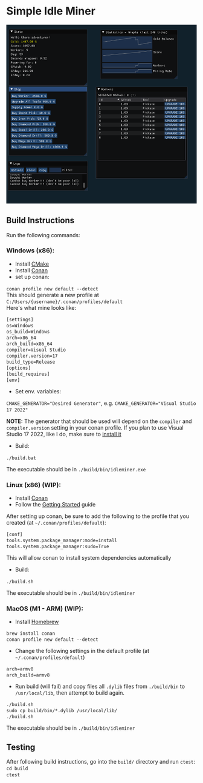 # Simple Idle Miner

![img](./preview.png)

## Build Instructions
Run the following commands:
### Windows (x86):
- Install [CMake](https://cmake.org/download/)
- Install [Conan](https://docs.conan.io/en/latest/installation.html)
- set up conan:

`conan profile new default --detect`\
This should generate a new profile at `C:/Users/{username}/.conan/profiles/default`\
Here's what mine looks like:
```
[settings]
os=Windows
os_build=Windows
arch=x86_64
arch_build=x86_64
compiler=Visual Studio
compiler.version=17
build_type=Release
[options]
[build_requires]
[env]
```

- Set env. variables:

`CMAKE_GENERATOR="Desired Generator"`, e.g. `CMAKE_GENERATOR="Visual Studio 17 2022"`

**NOTE:** The generator that should be used will depend on the `compiler` and `compiler.version` setting in your conan profile.
If you plan to use Visual Studio 17 2022, like I do, make sure to [install it](https://learn.microsoft.com/en-us/visualstudio/releases/2022/release-notes)

- Build:

`./build.bat`

The executable should be in `./build/bin/idleminer.exe`

### Linux (x86) (WIP):
- Install [Conan](https://docs.conan.io/en/latest/installation.html)
- Follow the [Getting Started](https://docs.conan.io/en/latest/getting_started.html) guide

After setting up conan, be sure to add the following to the profile that you created (at `~/.conan/profiles/default`):
```
[conf]    
tools.system.package_manager:mode=install    
tools.system.package_manager:sudo=True
```
This will allow conan to install system dependencies automatically

- Build:

`./build.sh`

The executable should be in `./build/bin/idleminer`

### MacOS (M1 - ARM) (WIP):
- Install [Homebrew](https://brew.sh/)

```
brew install conan
conan profile new default --detect
```
- Change the following settings in the default profile (at `~/.conan/profiles/default`)
```
arch=armv8
arch_build=armv8
```
- Run build (will fail) and copy files all `.dylib` files from `./build/bin` to `/usr/local/lib`, 
then attempt to build again.
```
./build.sh
sudo cp build/bin/*.dylib /usr/local/lib/
./build.sh
```

The executable should be in `./build/bin/idleminer`


## Testing
After following build instructions, go into the `build/` directory and run `ctest`:\
`cd build`\
`ctest`